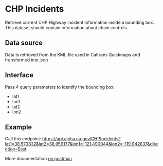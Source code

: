 # CHP Incidents

Retrieve current CHP Highway incident information inside a bounding box. This dataset should contain information about chain controls.

## Data source

Data is retrieved from the KML file used in Caltrans Quickmaps and transformed into json

## Interface

Pass 4 query parameters to identify the bounding box:

- lat1
- lon1
- lat2
- lon2

## Example

Call this endpoint: https://api.alpha.ca.gov/CHPIncidents?lat1=38.573832&lat2=38.956177&lon1=-121.490044&lon2=-119.942837&direction=East

More documentation <a href="https://documenter.getpostman.com/view/9918160/SWLb8Uep?version=latest#acf4d679-b0cf-4166-a614-049fd1870732">on postman</a>